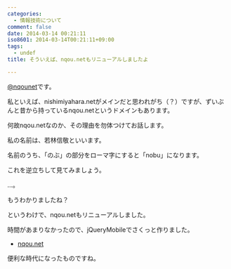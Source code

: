 ```yaml
---
categories:
  - 情報技術について
comment: false
date: 2014-03-14 00:21:11
iso8601: 2014-03-14T00:21:11+09:00
tags:
  - undef
title: そういえば、nqou.netもリニューアルしましたよ

---
```


<p><a href="https://twitter.com/nqounet">@nqounet</a>です。</p>

<p>私といえば、nishimiyahara.netがメインだと思われがち（？）ですが、ずいぶんと昔から持っているnqou.netというドメインもあります。</p>

<p>何故nqou.netなのか、その理由を勿体つけてお話します。</p>



<p>私の名前は、若林信敬といいます。</p>

<p>名前のうち、「のぶ」の部分をローマ字にすると「nobu」になります。</p>

<p>これを逆立ちして見てみましょう。</p>

<p>…。</p>

<p>もうわかりましたね？</p>

<p>というわけで、nqou.netもリニューアルしました。</p>

<p>時間があまりなかったので、jQueryMobileでさくっと作りました。</p>

<ul>
<li><a href="https://www.nqou.net/">nqou.net</a></li>
</ul>

<p>便利な時代になったものですね。</p>
    	